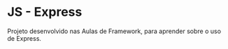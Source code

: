 # JS - Express 

Projeto desenvolvido nas Aulas de Framework, para aprender sobre o uso de Express.
